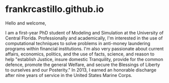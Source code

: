 # frankrcastillo.github.io
Hello and welcome,

I am a first-year PhD student of Modeling and Simulation at the University of Central Florida.  Professionally and academically, I'm interested in the use of computational techniques to solve problems in anti-money laundering programs within financial institutions.  I'm also very passionate about current affairs, economics, politics, and the use of facts, science, and reason to help "establish Justice, insure domestic Tranquility, provide for the common defence, promote the general Welfare, and secure the Blessings of Liberty to ourselves and our Posterity."  In 2013, I earned an honorable discharge after nine years of service in the United States Marine Corps.
